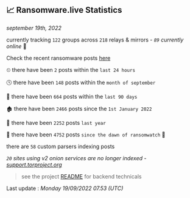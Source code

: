 
## 📈 Ransomware.live Statistics
_september 19th, 2022_

currently tracking `122` groups across `218` relays & mirrors - _`89` currently online_ 📡

Check the recent ransomware posts [here](https://www.ransomware.live/#/recentposts)


⏲ there have been `2` posts within the `last 24 hours`

🕓 there have been `148` posts within the `month of september`

📅 there have been `664` posts within the `last 90 days`

🏚 there have been `2466` posts since the `1st January 2022`

🚀 there have been `2252` posts `last year`

🦕 there have been `4752` posts `since the dawn of ransomwatch` 🐣

there are `58` custom parsers indexing posts

_`20` sites using v2 onion services are no longer indexed - [support.torproject.org](https://support.torproject.org/onionservices/v2-deprecation/)_

> see the project [README](https://github.com/jmousqueton/ransomwatch#readme) for backend technicals



Last update : _Monday 19/09/2022 07.53 (UTC)_

